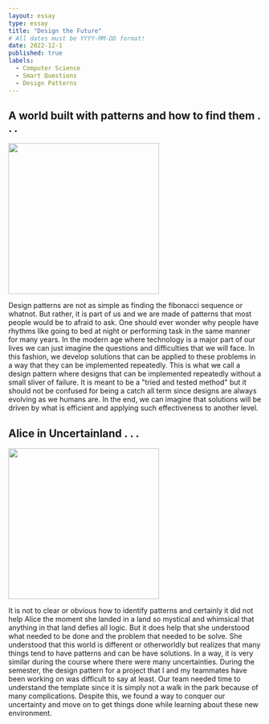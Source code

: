 ```yaml
---
layout: essay
type: essay
title: "Design the Future"
# All dates must be YYYY-MM-DD format!
date: 2022-12-1
published: true
labels:
  - Computer Science
  - Smart Questions
  - Design Patterns
---
```


## A world built with patterns and how to find them . . .

<img width="300px" class="rounded float-start pe-4" src="https://img.freepik.com/free-vector/hand-painted-watercolor-galaxy-background_52683-63441.jpg?w=1060&t=st=1669949839~exp=1669950439~hmac=d3b75f690bad1d4f6eb875ea43aeb9773129b09a741945a42dbfc00dc177b129">

Design patterns are not as simple as finding the fibonacci sequence or whatnot. But rather, it is part of us and we are made of patterns that most people would be to afraid to ask. One should ever wonder why people have rhythms like going to bed at night or performing task in the same manner for many years. In the modern age where technology is a major part of our lives we can just imagine the questions and difficulties that we will face. In this fashion, we develop solutions that can be applied to these problems in a way that they can be implemented repeatedly. This is what we call a design pattern where designs that can be implemented repeatedly without a small sliver of failure. It is meant to be a "tried and tested method" but it should not be confused for being a catch all term since designs are always evolving as we humans are. In the end, we can imagine that solutions will be driven by what is efficient and applying such effectiveness to another level.

## Alice in Uncertainland . . .

<img width="300px" class="rounded float-start pe-4" src="https://images.theconversation.com/files/87342/original/image-20150703-20493-1aeooun.jpg?ixlib=rb-1.1.0&q=45&auto=format&w=926&fit=clip">

It is not to clear or obvious how to identify patterns and certainly it did not help Alice the moment she landed in a land so mystical and whimsical that anything in that land defies all logic. But it does help that she understood what needed to be done and the problem that needed to be solve. She understood that this world is different or otherworldly but realizes that many things tend to have patterns and can be have solutions. In a way, it is very similar during the course where there were many uncertainties. During the semester, the design pattern for a project that I and my teammates have been working on was difficult to say at least. Our team needed time to understand the template since it is simply not a walk in the park because of many complications. Despite this, we found a way to conquer our uncertainty and move on to get things done while learning about these new environment. 
